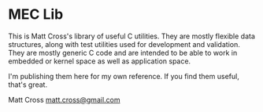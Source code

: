 MEC Lib
=======

This is Matt Cross's library of useful C utilities.  They are mostly
flexible data structures, along with test utilities used for
development and validation.  They are mostly generic C code and are
intended to be able to work in embedded or kernel space as well as
application space.

I'm publishing them here for my own reference.  If you find them
useful, that's great.

Matt Cross <matt.cross@gmail.com>
